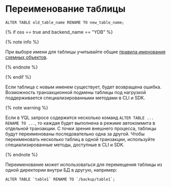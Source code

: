 # Переименование таблицы

```yql
ALTER TABLE old_table_name RENAME TO new_table_name;
```

{% if oss == true and backend_name == "YDB" %}

{% note info %}

При выборе имени для таблицы учитывайте общие [правила именования схемных объектов](../../../../concepts/datamodel/cluster-namespace.md#object-naming-rules).

{% endnote %}

{% endif %}

Если таблица с новым именем существует, будет возвращена ошибка. Возможность транзакционной подмены таблицы под нагрузкой поддерживается специализированными методами в CLI и SDK.

{% note warning %}

Если в YQL запросе содержится несколько команд `ALTER TABLE ... RENAME TO ...`, то каждая будет выполнена в режиме автокоммита в отдельной транзакции. С точки зрения внешнего процесса, таблицы будут переименованы последовательно одна за другой. Чтобы переименовать несколько таблиц в одной транзакции, используйте специализированные методы, доступные в CLI и SDK.

{% endnote %}

Переименование может использоваться для перемещения таблицы из одной директории внутри БД в другую, например:

```yql
ALTER TABLE `table1` RENAME TO `/backup/table1`;
```
